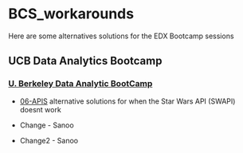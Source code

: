 # BCS_workarounds
Here are some alternatives solutions for the EDX Bootcamp sessions

## UCB Data Analytics Bootcamp
### [U. Berkeley Data Analytic BootCamp](UCB_DATA)
* [06-APIS](UCB_DATA/06-APIs) alternative solutions for when the Star Wars API (SWAPI) doesnt work

* Change - Sanoo

* Change2 - Sanoo